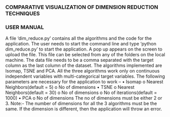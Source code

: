 ### COMPARATIVE VISUALIZATION OF DIMENSION REDUCTION TECHNIQUES

### USER MANUAL

A file ‘dim_reduce.py’ contains all the algorithms and the code for the application. 
The user needs to start the command line and type ‘python dim_reduce.py’ to start the application.
A pop up appears on the screen to upload the file. This file can be selected from any of the folders on the local machine. 
The data file needs to be a comma separated with the target column as the last column of the dataset. 
The algorithms implemented are Isomap, TSNE and PCA. All the three algorithms work only on continuous independent variables with multi-categorical target variables.
The following parameters are necessary for the application to work –
•	Isomap 
    o	Nearest Neighbors(default = 5)
    o	No of dimensions
•	TSNE 
    o	Nearest Neighbors(default = 30)
    o	No of dimensions
    o	No of iterations(default = 1000)
•	PCA 
    o	No of dimensions
The no of dimensions must be either 2 or 3.
Note:- The number of dimensions for all the 3 algorithms must be the same. If the dimension is different, then the application will throw an error.




